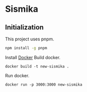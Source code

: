 # Sismika

## Initialization

This project uses pnpm.
```bash
npm install -g pnpm
```
Install [Docker](https://docs.docker.com/desktop/install/windows-install/)
Build docker.
```
docker build -t new-sismika .
```
Run docker.
```
docker run -p 3000:3000 new-sismika
```